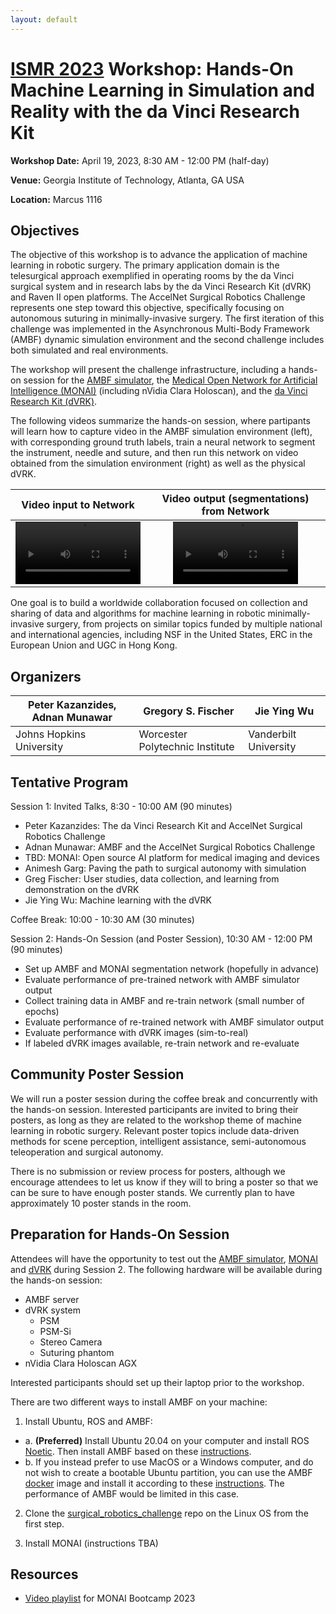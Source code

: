 ```yaml
---
layout: default
---
```


# [ISMR 2023](http://www.ismr.gatech.edu/) Workshop: Hands-On Machine Learning in Simulation and Reality with the da Vinci Research Kit

**Workshop Date:**  April 19, 2023, 8:30 AM - 12:00 PM (half-day)

**Venue:** Georgia Institute of Technology, Atlanta, GA USA

**Location:** Marcus 1116

## Objectives

The objective of this workshop is to advance the application of machine learning in robotic surgery. The primary application domain is the telesurgical approach exemplified in operating rooms by the da Vinci surgical system and in research labs by the da Vinci Research Kit (dVRK) and Raven II open platforms. The AccelNet Surgical Robotics Challenge represents one step toward this objective, specifically focusing on autonomous suturing in minimally-invasive surgery. The first iteration of this challenge was implemented in the Asynchronous Multi-Body Framework (AMBF) dynamic simulation environment and the second challenge includes both simulated and real environments.

The workshop will present the challenge infrastructure, including a hands-on session for the [AMBF simulator](https://github.com/WPI-AIM/ambf), the [Medical Open Network for Artificial Intelligence (MONAI)](https://monai.io/) (including nVidia Clara Holoscan), and the [da Vinci Research Kit (dVRK)](https://github.com/jhu-dvrk/sawIntuitiveResearchKit/wiki).

The following videos summarize the hands-on session, where partipants will learn how to capture video in the AMBF simulation environment (left), with corresponding ground truth labels, train a neural network to segment the instrument, needle and suture, and then run this network on video obtained from the simulation environment (right) as well as the physical dVRK.

| Video input to Network | Video output (segmentations) from Network |
|:----------------------:|:-----------------------------------------:|
|<video src='./images/InputVideo.gif'  width=200/> | <video src='./images/OutputVideo.gif' width=200/> |

One goal is to build a worldwide collaboration focused on collection and sharing of data and algorithms for machine learning in robotic minimally-invasive surgery, from projects on similar topics funded by multiple national and international agencies, including NSF in the United States, ERC in the European Union and UGC in Hong Kong.

## Organizers

| Peter Kazanzides, Adnan Munawar    | Gregory S. Fischer              | Jie Ying Wu           |
|------------------------------------|---------------------------------|-----------------------|
| Johns Hopkins University           | Worcester Polytechnic Institute | Vanderbilt University |

## Tentative Program

Session 1:  Invited Talks, 8:30 - 10:00 AM (90 minutes)
  * Peter Kazanzides:  The da Vinci Research Kit and AccelNet Surgical Robotics Challenge
  * Adnan Munawar:  AMBF and the AccelNet Surgical Robotics Challenge
  * TBD:  MONAI:  Open source AI platform for medical imaging and devices
  * Animesh Garg:  Paving the path to surgical autonomy with simulation
  * Greg Fischer:  User studies, data collection, and learning from demonstration on the dVRK
  * Jie Ying Wu:  Machine learning with the dVRK

Coffee Break:  10:00 - 10:30 AM (30 minutes)

Session 2:  Hands-On Session (and Poster Session), 10:30 AM - 12:00 PM (90 minutes)
  * Set up AMBF and MONAI segmentation network (hopefully in advance)
  * Evaluate performance of pre-trained network with AMBF simulator output
  * Collect training data in AMBF and re-train network (small number of epochs)
  * Evaluate performance of re-trained network with AMBF simulator output
  * Evaluate performance with dVRK images (sim-to-real)
  * If labeled dVRK images available, re-train network and re-evaluate

## Community Poster Session

We will run a poster session during the coffee break and concurrently with the hands-on session.
Interested participants are invited to bring
their posters, as long as they are related to the workshop theme of machine learning in robotic surgery.
Relevant poster topics include data-driven methods for scene perception, intelligent assistance, semi-autonomous
teleoperation and surgical autonomy.

There is no submission or review process for posters, although we encourage attendees to let us know if they will
to bring a poster so that we can be sure to have enough poster stands. We currently plan to have approximately
10 poster stands in the room.

## Preparation for Hands-On Session

Attendees will have the opportunity to test out the [AMBF simulator](https://github.com/WPI-AIM/ambf),
[MONAI](https://monai.io/) and [dVRK](https://github.com/jhu-dvrk/sawIntuitiveResearchKit/wiki) during Session 2.
The following hardware will be available during the hands-on session:

  * AMBF server
  * dVRK system
    * PSM
    * PSM-Si
    * Stereo Camera
    * Suturing phantom
  * nVidia Clara Holoscan AGX

Interested participants should set up their laptop prior to the workshop.

There are two different ways to install AMBF on your machine:

  1. Install Ubuntu, ROS and AMBF:
   * a. **(Preferred)** Install Ubuntu 20.04 on your computer and install ROS [Noetic](http://wiki.ros.org/ROS/Installation). Then install AMBF based on these [instructions](https://github.com/WPI-AIM/ambf/blob/ambf-2.0/README.md).
   * b. If you instead prefer to use MacOS or a Windows computer, and do not wish to create a bootable Ubuntu partition, you can use the AMBF [docker](https://github.com/collaborative-robotics/docker-ambf) image and install it according to these [instructions](https://github.com/collaborative-robotics/docker-ambf). The performance of AMBF would be limited in this case.
  
  2. Clone the [surgical_robotics_challenge](https://github.com/collaborative-robotics/surgical_robotics_challenge) repo on the Linux OS from the first step.

  3. Install MONAI (instructions TBA)

## Resources

  * [Video playlist](https://www.youtube.com/playlist?list=PLtoSVSQ2XzyAJAGzaHF0nUIkav0BnxhrJ) for MONAI Bootcamp 2023
